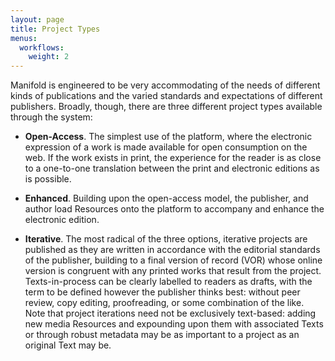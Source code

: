 ```yaml
---
layout: page
title: Project Types
menus: 
  workflows:
    weight: 2
---
```


Manifold is engineered to be very accommodating of the needs of different kinds of publications and the varied standards and expectations of different publishers. Broadly, though, there are three different project types available through the system:

*   **Open-Access**. The simplest use of the platform, where the electronic expression of a work is made available for open consumption on the web. If the work exists in print, the experience for the reader is as close to a one-to-one translation between the print and electronic editions as is possible.

*   **Enhanced**. Building upon the open-access model, the publisher, and author load Resources onto the platform to accompany and enhance the electronic edition.

*   **Iterative**. The most radical of the three options, iterative projects are published as they are written in accordance with the editorial standards of the publisher, building to a final version of record (VOR) whose online version is congruent with any printed works that result from the project. Texts-in-process can be clearly labelled to readers as drafts, with the term to be defined however the publisher thinks best: without peer review, copy editing, proofreading, or some combination of the like. Note that project iterations need not be exclusively text-based: adding new media Resources and expounding upon them with associated Texts or through robust metadata may be as important to a project as an original Text may be.
